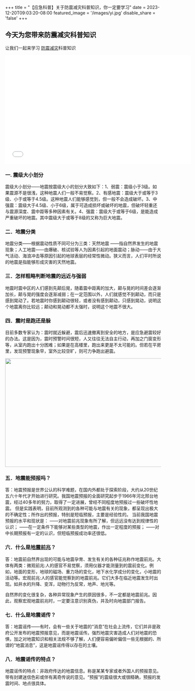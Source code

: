 +++
title = "【应急科普】关于防震减灾科普知识，你一定要学习"
date = 2023-12-20T09:03:20-08:00
featured_image = '/images/yi.jpg'
disable_share = 'false'
+++
##    今天为您带来防震减灾科普知识
让我们一起来学习
[防震减灾](https://www.mem.gov.cn/gk/zfxxgkpt/fdzdgknr/202205/t20220525_414288.shtml)科普知识
<iframe src="//player.bilibili.com/player.html?aid=502700400&bvid=BV1VK411c7kN&cid=328469283&p=1" scrolling="no" border="0" frameborder="no" framespacing="0" allowfullscreen="true"  width="600px" height="350px">  </iframe>

###   一.  震级大小划分
震级大小划分——地震按震级大小的划分大致如下：1、弱震：震级小于3级。如果震源不是很浅，这种地震人们一般不易觉察。2、有感地震：震级大于或等于3级、小于或等于4.5级。这种地震人们能够感觉到，但一般不会造成破坏。3、中强震：震级大于4.5级、小于6级，属于可造成损坏或破坏的地震，但破坏轻重还与震源深度、震中距等多种因素有关。4、强震：震级大于或等于6级，是能造成严重破坏的地震。其中震级大于或等于8级的又称为巨大地震。

###   二．地震分类
地震分类——根据震动性质不同可分为三类：天然地震 ——指自然界发生的地震现象；人工地震——由爆破、核试验等人为因素引起的地面震动；脉动——由于大气活动、海浪冲击等原因引起的地球表层的经常性微动。狭义而言，人们平时所说的地震是指能够形成灾害的天然地震。

###   三．怎样粗略判断地震的远近与强弱
地震时震中区的人们感到先颠后晃，随着震中距离的加大，颠与晃的时间差会逐渐加长，颠与晃的强度会逐渐减弱；在一定范围以外，人们就感觉不到颠动，而只是感到晃动了。若地震时你感到颠动很轻，或者没有感到颠动，只感到晃动，说明这个地震离你比较远；颠动和晃动都不太强时，说明这个地震不很大。

###   四．震时是跑还是躲
目前多数专家认为：震时就近躲避，震后迅速撤离到安全的地方，是应急避震较好的办法。这是因为，震时预警时间很短，人又往往无法自主行动，再加之门窗变形等，从室内跑出十分困难；如果是在高楼里，跑出来更是不太可能的。但若在平房里，发现预警现象早，室外比较空旷，则可力争跑出避震。

<img src="https://img.51miz.com/Element/00/89/44/58/f0e7cc0a_E894458_ae2adbdc.png" width="700" height="350">

###   五．地震能预报吗？
答：地震预报是世界公认的科学难题，在国内外都处于探索阶段，大约从20世纪五六十年代才开始进行研究。我国地震预报的全面研究起步于1966年河北邢台地震，经过40多年的努力，取得了一定进展，曾经不同程度地预报过一些破坏性地震。
但是实践表明，目前所观测到的各种可能与地震有关的现象，都呈现出极大的不确定性；所作出的预报，特别是短临预报，主要是经验性的。
当前我国地震预报的水平和现状是：
——对地震前兆现象有所了解，但远远没有达到规律性的认识；
——在一定条件下能够对某些类型的地震，作出一定程度的预报；
——对中长期预报有一定的认识，但短临预报成功率还很低。

###   六．什么是[地震前兆](https://cn.bing.com/search?q=%E5%9C%B0%E9%9C%87%E5%89%8D%E5%85%86&form=ANNTH1&refig=6582b09bc5f94cb89c290a4ca17dc70b&pc=W091)？
答：地震前自然界出现的可能与地震孕育、发生有关的各种征兆称作地震前兆。大体有两类：微观前兆:人的感官不易觉察，须用仪器才能测量到的震前变化。例如，地面的变形，地球的磁场、重力场的变化，地下水化学成分的变化，小地震的活动等。宏观前兆:人的感官能觉察到的地震前兆。它们大多在临近地震发生时出现。如井水的升降、变浑，动物行为反常，地声、地光等。

自然界的变化很复杂，各种异常现象产生的原因很多，不一定都是地震前兆。因此，观察宏观地震前兆时，一定要注意识别真伪，并及时向地震部门报告。

###   七．什么是地震谣传？
答：地震谣传——有时，会有一些关于地震的“消息”在社会上流传，它们并非是政府公开发布的地震预报意见，而是地震谣传。强烈地震灾害造成人们对地震的恐惧，加之对地震知识和相关法规不够了解，人们便容易偏听偏信一些无根据的、所谓的“地震消息”，这是地震谣传得以存在的土壤。

###    八．地震谣传的特点？
地震谣传的特点：非政府传达的地震信息。称是某某专家或者外国人的预报意见。带有封建迷信色彩或伴有离奇传说的意见。“预报”的震级很大或很精确，预报的发震时间、地点很具体。

